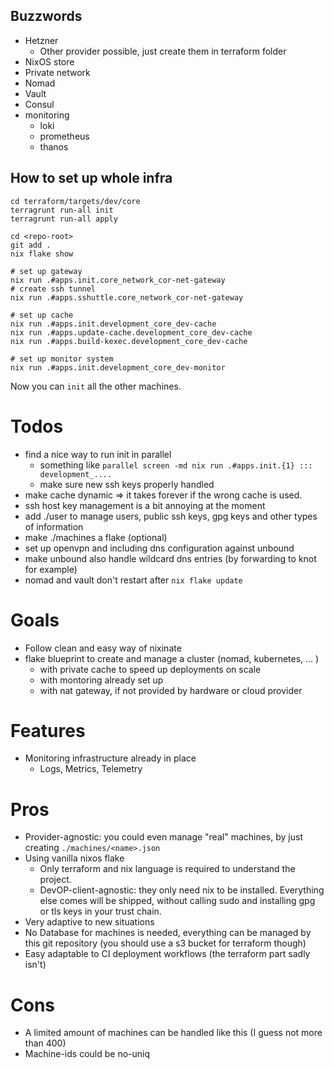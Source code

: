 ## Buzzwords

- Hetzner
  - Other provider possible, just create them in terraform folder
- NixOS store
- Private network
- Nomad
- Vault
- Consul
- monitoring
  - loki
  - prometheus
  - thanos

## How to set up whole infra

```shell
cd terraform/targets/dev/core
terragrunt run-all init
terragrunt run-all apply
```

```shell
cd <repo-root>
git add .
nix flake show
```

```shell
# set up gateway
nix run .#apps.init.core_network_cor-net-gateway
# create ssh tunnel
nix run .#apps.sshuttle.core_network_cor-net-gateway

# set up cache
nix run .#apps.init.development_core_dev-cache
nix run .#apps.update-cache.development_core_dev-cache
nix run .#apps.build-kexec.development_core_dev-cache

# set up monitor system
nix run .#apps.init.development_core_dev-monitor
```

Now you can `init` all the other machines.

# Todos

- find a nice way to run init in parallel
  - something like `parallel screen -md nix run .#apps.init.{1} ::: development_....`
  - make sure new ssh keys properly handled
- make cache dynamic => it takes forever if the wrong cache is used.
- ssh host key management is a bit annoying at the moment
- add ./user to manage users, public ssh keys, gpg keys and other types of information
- make ./machines a flake (optional)
- set up openvpn and including dns configuration against unbound
- make unbound also handle wildcard dns entries (by forwarding to knot for example)
- nomad and vault don't restart after `nix flake update`

# Goals

- Follow clean and easy way of nixinate
- flake blueprint to create and manage a cluster (nomad, kubernetes, ... )
  - with private cache to speed up deployments on scale
  - with montoring already set up
  - with nat gateway, if not provided by hardware or cloud provider

# Features

- Monitoring infrastructure already in place
  - Logs, Metrics, Telemetry

# Pros

- Provider-agnostic: you could even manage "real" machines, by just creating `./machines/<name>.json`
- Using vanilla nixos flake
  - Only terraform and nix language is required to understand the project.
  - DevOP-client-agnostic: they only need nix to be installed. Everything else comes will be shipped, without calling sudo and installing gpg or tls keys in your trust chain.
- Very adaptive to new situations
- No Database for machines is needed, everything can be managed by this git repository (you should use a s3 bucket for terraform though)
- Easy adaptable to CI deployment workflows (the terraform part sadly isn't)

# Cons

- A limited amount of machines can be handled like this (I guess not more than 400)
- Machine-ids could be no-uniq
